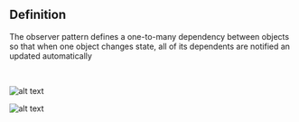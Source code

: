 <h2>Definition</h2>

The observer pattern defines a one-to-many dependency between objects so that when one object changes state, all of its dependents are notified an updated automatically

<br />

![alt text](https://github.com/vegasuay/DesignPatterns/blob/master/ObserverPattern/diagram1.PNG)

![alt text](https://github.com/vegasuay/DesignPatterns/blob/master/ObserverPattern/diagram2.PNG)
